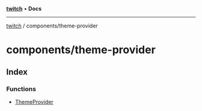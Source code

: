 [**twitch**](../../README.md) • **Docs**

***

[twitch](../../modules.md) / components/theme-provider

# components/theme-provider

## Index

### Functions

- [ThemeProvider](functions/ThemeProvider.md)
